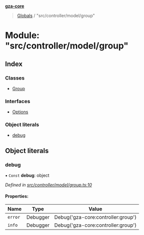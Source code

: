 **[gza-core](../README.md)**

> [Globals](../README.md) / "src/controller/model/group"

# Module: "src/controller/model/group"

## Index

### Classes

* [Group](../classes/_src_controller_model_group_.group.md)

### Interfaces

* [Options](../interfaces/_src_controller_model_group_.options.md)

### Object literals

* [debug](_src_controller_model_group_.md#debug)

## Object literals

### debug

▪ `Const` **debug**: object

*Defined in [src/controller/model/group.ts:10](https://github.com/GrandeurSmart/gza-core/blob/master/src/src/controller/model/group.ts#L10)*

#### Properties:

Name | Type | Value |
------ | ------ | ------ |
`error` | Debugger | Debug('gza-core:controller:group') |
`info` | Debugger | Debug('gza-core:controller:group') |

